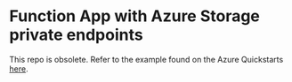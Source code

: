# Function App with Azure Storage private endpoints
This repo is obsolete. Refer to the example found on the Azure Quickstarts [here](https://github.com/Azure/azure-quickstart-templates/tree/master/quickstarts/microsoft.web/function-app-storage-private-endpoints).